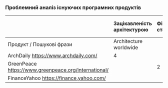 ### Проблемний аналіз існуючих програмних продуктів
| | Зацікавленість архітектурою| Фінансова стабільність | Чистота навколишнього середовища|Тип ліцензії |Примітка|
|:-|:-                         |:-                      |:-                               |:-           |:-      |
| Продукт / Пошукові фрази |Architecture worldwide |  |air purity | | | | 
| ArchDaily https://www.archdaily.com/| 4| | | Shareware| |
| GreenPeace https://www.greenpeace.org/international/| | 2| | Proprietary||
| FinanceYahoo https://finance.yahoo.com/ | | |1 |Proprietary ||
